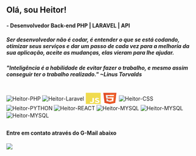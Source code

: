 ## Olá, sou Heitor!

#### - Desenvolvedor Back-end PHP | LARAVEL | API

##### Ser desenvolvedor não é codar, é entender o que se está codando, otimizar seus serviços e dar um passo de cada vez para a melhoria da sua aplicação, aceite as mudanças, elas vieram para lhe ajudar.

##### "Inteligência é a habilidade de evitar fazer o trabalho, e mesmo assim conseguir ter o trabalho realizado." ~Linus Torvalds

<div style="display: inline_block"><br>
  <img align="center" alt="Heitor-PHP" height="40" width="40" src="https://cdn.jsdelivr.net/gh/devicons/devicon/icons/php/php-original.svg" />
  <img align="center" alt="Heitor-Laravel" height="30" width="40" src="https://cdn.jsdelivr.net/gh/devicons/devicon/icons/laravel/laravel-plain-wordmark.svg" />
  <img align="center" alt="Heitor-JS" height="30" width="40" src="https://raw.githubusercontent.com/devicons/devicon/master/icons/javascript/javascript-plain.svg">
  <img align="center" alt="Heitor-HTML" height="30" width="40" src="https://raw.githubusercontent.com/devicons/devicon/master/icons/html5/html5-original.svg">
  <img align="center" alt="Heitor-CSS" height="30" width="40" src="https://cdn.jsdelivr.net/gh/devicons/devicon/icons/css3/css3-original.svg" />
  <img align="center" alt="Heitor-PYTHON" height="30" width="40" src="https://cdn.jsdelivr.net/gh/devicons/devicon/icons/python/python-original.svg" />
  <img align="center" alt="Heitor-REACT" height="30" width="40" src="https://cdn.jsdelivr.net/gh/devicons/devicon/icons/react/react-original.svg" />
  <img align="center" alt="Heitor-MYSQL" height="30" width="40" src="https://cdn.jsdelivr.net/gh/devicons/devicon/icons/mysql/mysql-original.svg" />
  <img align="center" alt="Heitor-MYSQL" height="30" width="40" src="https://cdn.jsdelivr.net/gh/devicons/devicon/icons/linux/linux-original.svg" />
  <img align="center" alt="Heitor-MYSQL" height="30" width="40" src="https://cdn.jsdelivr.net/gh/devicons/devicon/icons/java/java-original.svg" />
</div>
  
  ##
 
 #### Entre em contato através do G-Mail abaixo
 
<div> 
  <a href = "mailto:heitorcasella@gmail.com"><img src="https://img.shields.io/badge/-Gmail-%23333?style=for-the-badge&logo=gmail&logoColor=white" target="_blank"></a>
</div>
